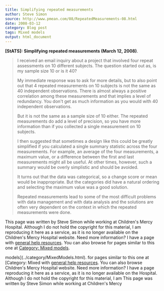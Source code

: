 ```yaml
---
title: Simplifying repeated measurements
author: Steve Simon
source: http://www.pmean.com/08/RepeatedMeasurements-08.html
date: 2008-03-12
category: Blog post
tags: Mixed models
output: html_document
---
```

**[StATS]:** **Simplifying repeated measurements
(March 12, 2008)**.

> I received an email inquiry about a project that involved four repeat
> assessments on 10 different subjects. The question started out as, is
> my sample size 10 or is it 40?
>
> My immediate response was to ask for more details, but to also point
> out that 4 repeated measurements on 10 subjects is not the same as 40
> independent observations. There is almost always a positive
> correlation among these measurements and that implies a level of
> redundancy. You don\'t get as much information as you would with 40
> independent observations.
>
> But it is not the same as a sample size of 10 either. The repeated
> measurements do add a level of precision, so you have more information
> than if you collected a single measurement on 10 subjects.
>
> I then suggested that sometimes a design like this could be greatly
> simplified if you calculated a single summary statistic across the
> four measurements. For example, an average of the four measurements, a
> maximum value, or a difference between the first and last measurements
> might all be useful. At other times, however, such a summary would be
> overly simplistic and should be avoided.
>
> It turns out that the data was categorical, so a change score or mean
> would be inappropriate. But the categories did have a natural ordering
> and selecting the maximum value was a good solution.
>
> Repeated measurements lead to some of the most difficult problems with
> data management and with data analysis and the solutions are often
> very dependent on the context in which the repeated measurements were
> done.

This page was written by Steve Simon while working at Children\'s Mercy
Hospital. Although I do not hold the copyright for this material, I am
reproducing it here as a service, as it is no longer available on the
Children\'s Mercy Hospital website. Need more information? I have a page
with [general help resources](../GeneralHelp.html). You can also browse
for pages similar to this one at [Category: Mixed
models](../category/MixedModels.html).
<!---More--->
models](../category/MixedModels.html).
for pages similar to this one at [Category: Mixed
with [general help resources](../GeneralHelp.html). You can also browse
Children\'s Mercy Hospital website. Need more information? I have a page
reproducing it here as a service, as it is no longer available on the
Hospital. Although I do not hold the copyright for this material, I am
This page was written by Steve Simon while working at Children\'s Mercy

<!---Do not use
**[StATS]:** **Simplifying repeated measurements
This page was written by Steve Simon while working at Children\'s Mercy
Hospital. Although I do not hold the copyright for this material, I am
reproducing it here as a service, as it is no longer available on the
Children\'s Mercy Hospital website. Need more information? I have a page
with [general help resources](../GeneralHelp.html). You can also browse
for pages similar to this one at [Category: Mixed
models](../category/MixedModels.html).
--->

